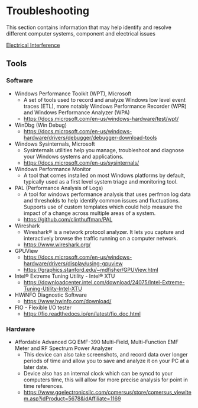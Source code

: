 # Troubleshooting

This section contains information that may help identify and resolve different computer systems, component and electrical issues

[Electrical Interference](ELECTRICALINTERFERENCE.MD)

## Tools
### Software
  * Windows Performance Toolkit (WPT), Microsoft
    * A set of tools used to record and analyze Windows low level event traces (ETL), more notably Windows Performance Recorder (WPR) and Windows Performance Analyzer (WPA)
    * https://docs.microsoft.com/en-us/windows-hardware/test/wpt/
  * WinDbg (Win Debug)
    * https://docs.microsoft.com/en-us/windows-hardware/drivers/debugger/debugger-download-tools
  * Windows Sysinternals, Microsoft
    * Sysinternals utilities help you manage, troubleshoot and diagnose your Windows systems and applications.
    * https://docs.microsoft.com/en-us/sysinternals/
  * Windows Performance Monitor
    * A tool that comes installed on most Windows platforms by default, typically used as a first level system triage and monitoring tool.
  * PAL (Performance Analysis of Logs)
    * A tool for windows performance analysis that uses perfmon log data and thresholds to help identify common issues and fluctuations. Supports use of custom templates which could help measure the impact of a change across multiple areas of a system.
    * https://github.com/clinthuffman/PAL
  * Wireshark
    * Wireshark® is a network protocol analyzer. It lets you capture and interactively browse the traffic running on a computer network.
    * https://www.wireshark.org/
  * GPUView
    * https://docs.microsoft.com/en-us/windows-hardware/drivers/display/using-gpuview
    * https://graphics.stanford.edu/~mdfisher/GPUView.html
  * Intel® Extreme Tuning Utility - Intel® XTU
    * https://downloadcenter.intel.com/download/24075/Intel-Extreme-Tuning-Utility-Intel-XTU
  * HWiNFO Diagnostic Software
    * https://www.hwinfo.com/download/
  * FIO - Flexible I/O tester
    * https://fio.readthedocs.io/en/latest/fio_doc.html
   
### Hardware
  * Affordable Advanced GQ EMF-390 Multi-Field, Multi-Function EMF Meter and RF Spectrum Power Analyzer
    * This device can also take screenshots, and record data over longer periods of time and allow you to save and analyze it on your PC at a later date.
    * Device also has an internal clock which can be syncd to your computers time, this will allow for more precise analysis for point in time references.
    * https://www.gqelectronicsllc.com/comersus/store/comersus_viewItem.asp?idProduct=5678&idAffiliate=1169
